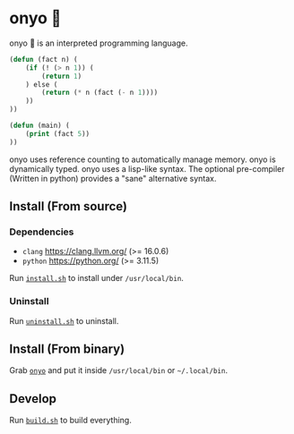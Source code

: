 # onyo 🧅

onyo 🧅 is an interpreted programming language.

```lisp
(defun (fact n) (
    (if (! (> n 1)) (
        (return 1)
    ) else (
        (return (* n (fact (- n 1))))
    ))
))

(defun (main) (
    (print (fact 5))
))
```

onyo uses reference counting to automatically manage memory. onyo is dynamically typed. onyo uses a lisp-like syntax. The optional pre-compiler (Written in python) provides a "sane" alternative syntax.

## Install (From source)

### Dependencies
- `clang` <https://clang.llvm.org/> (>= 16.0.6)
- `python` <https://python.org/> (>= 3.11.5)

Run [`install.sh`](./install.sh) to install under `/usr/local/bin`.

### Uninstall

Run [`uninstall.sh`](./uninstall.sh) to uninstall.

## Install (From binary)

Grab [`onyo`](./onyo) and put it inside `/usr/local/bin` or `~/.local/bin`.

## Develop

Run [`build.sh`](./build.sh) to build everything.
